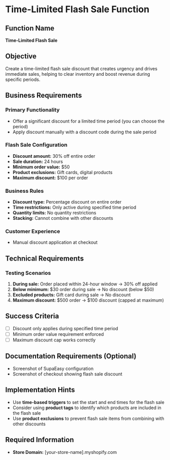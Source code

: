 # Time-Limited Flash Sale Function

## Function Name
**Time-Limited Flash Sale**

## Objective
Create a time-limited flash sale discount that creates urgency and drives immediate sales, helping to clear inventory and boost revenue during specific periods.

## Business Requirements

### Primary Functionality
- Offer a significant discount for a limited time period (you can choose the period)
- Apply discount manually with a discount code during the sale period

### Flash Sale Configuration
- **Discount amount:** 30% off entire order
- **Sale duration:** 24 hours
- **Minimum order value:** $50
- **Product exclusions:** Gift cards, digital products
- **Maximum discount:** $100 per order

### Business Rules
- **Discount type:** Percentage discount on entire order
- **Time restrictions:** Only active during specified time period
- **Quantity limits:** No quantity restrictions
- **Stacking:** Cannot combine with other discounts

### Customer Experience
- Manual discount application at checkout

## Technical Requirements

### Testing Scenarios
1. **During sale:** Order placed within 24-hour window → 30% off applied
2. **Below minimum:** $30 order during sale → No discount (below $50)
3. **Excluded products:** Gift card during sale → No discount
4. **Maximum discount:** $500 order → $100 discount (capped at maximum)

## Success Criteria
- [ ] Discount only applies during specified time period
- [ ] Minimum order value requirement enforced
- [ ] Maximum discount cap works correctly

## Documentation Requirements (Optional)
- Screenshot of SupaEasy configuration
- Screenshot of checkout showing flash sale discount

## Implementation Hints
- Use **time-based triggers** to set the start and end times for the flash sale
- Consider using **product tags** to identify which products are included in the flash sale
- Use **product exclusions** to prevent flash sale items from combining with other discounts

## Required Information
- **Store Domain:** [your-store-name].myshopify.com
